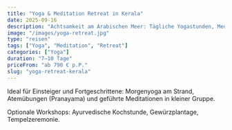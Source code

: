 ```yaml
---
title: "Yoga & Meditation Retreat in Kerala"
date: 2025-09-16
description: "Achtsamkeit am Arabischen Meer: Tägliche Yogastunden, Meditation und Zeit für sich."
image: "/images/yoga-retreat.jpg"
type: "reisen"
tags: ["Yoga", "Meditation", "Retreat"]
categories: ["Yoga"]
duration: "7–10 Tage"
priceFrom: "ab 790 € p.P."
slug: "yoga-retreat-kerala"
---
```


Ideal für Einsteiger und Fortgeschrittene: Morgenyoga am Strand, Atemübungen (Pranayama) und geführte Meditationen in kleiner Gruppe.

Optionale Workshops: Ayurvedische Kochstunde, Gewürzplantage, Tempelzeremonie.

